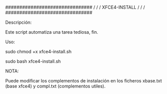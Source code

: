 
###############################
/                             /
/       XFCE4-INSTALL         /
/                             /
###############################


Descripción:
  
  Este script automatiza una tarea tediosa, fin.


Uso:
  
  sudo chmod +x xfce4-install.sh

  sudo bash xfce4-install.sh


NOTA:
  
  Puede modificar los complementos de instalación en los ficheros xbase.txt (base xfce4) y compl.txt (complementos utiles).
